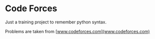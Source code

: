 # Code Forces

Just a training project to remember python syntax.

Problems are taken from [www.codeforces.com](www.codeforces.com)